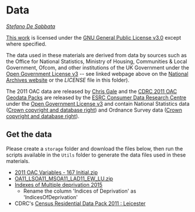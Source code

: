 # Data

*[Stefano De Sabbata](https://stefanodesabbata.com)*

[This work](https://github.com/sdesabbata/granolarr) is licensed under the [GNU General Public License v3.0](https://www.gnu.org/licenses/gpl-3.0.html) except where specified. 

The data used in these materials are derived from data by sources such as the Office for National Statistics, Ministry of Housing, Communities & Local Government, Ofcom, and other institutions of the UK Government under the [Open Government License v3](http://www.nationalarchives.gov.uk/doc/open-government-licence/version/3/) -- see linked webpage above on the [National Archives website](http://www.nationalarchives.gov.uk/) or the *LICENSE* file in this folder).

The 2011 OAC data are released by [Chris Gale](http://geogale.github.io/2011OAC/) and the [CDRC 2011 OAC Geodata Packs](https://data.cdrc.ac.uk/geodata-packs) are released by the [ESRC Consumer Data Research Centre](https://data.cdrc.ac.uk/) under the [Open Government License v3](http://www.nationalarchives.gov.uk/doc/open-government-licence/version/3/) and contain National Statistics data ([Crown copyright and database right](http://www.nationalarchives.gov.uk/doc/open-government-licence/version/3/)) and Ordnance Survey data ([Crown copyright and database right](http://www.nationalarchives.gov.uk/doc/open-government-licence/version/3/)).

## Get the data

Please create a `storage` folder and download the files below, then run the scripts available in the `Utils` folder to generate the data files used in these materials.

- [2011 OAC Variables - 167 Initial.zip](http://tiny.cc/OAC-Var-167)
- [OA11_LSOA11_MSOA11_LAD11_EW_LU.zip](https://borders.ukdataservice.ac.uk/lut_download_data.html?data=oa11_lsoa11_msoa11_lad11_ew_lu)
- [Indexes of Multiple deprivation 2015](http://opendatacommunities.org/def/concept/folders/themes/societal-wellbeing)
    - Rename the column 'Indices of Deprivation' as 'IndicesOfDeprivation'
- CDRC's [Census Residential Data Pack 2011 : Leicester](https://data.cdrc.ac.uk/system/files/Census_Residential_Data_Pack_2011/Census_Residential_Data_Pack_2011_E06000016.zip)